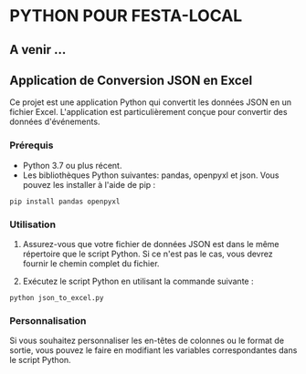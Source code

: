 # PYTHON POUR FESTA-LOCAL

## A venir ...

## Application de Conversion JSON en Excel

Ce projet est une application Python qui convertit les données JSON en un fichier Excel. L'application est particulièrement conçue pour convertir des données d'événements.

### Prérequis

- Python 3.7 ou plus récent.
- Les bibliothèques Python suivantes: pandas, openpyxl et json. Vous pouvez les installer à l'aide de pip :

```shell
pip install pandas openpyxl

```

### Utilisation

1. Assurez-vous que votre fichier de données JSON est dans le même répertoire que le script Python. Si ce n'est pas le cas, vous devrez fournir le chemin complet du fichier.

2. Exécutez le script Python en utilisant la commande suivante :

```shell
python json_to_excel.py
```

### Personnalisation

Si vous souhaitez personnaliser les en-têtes de colonnes ou le format de sortie, vous pouvez le faire en modifiant les variables correspondantes dans le script Python.